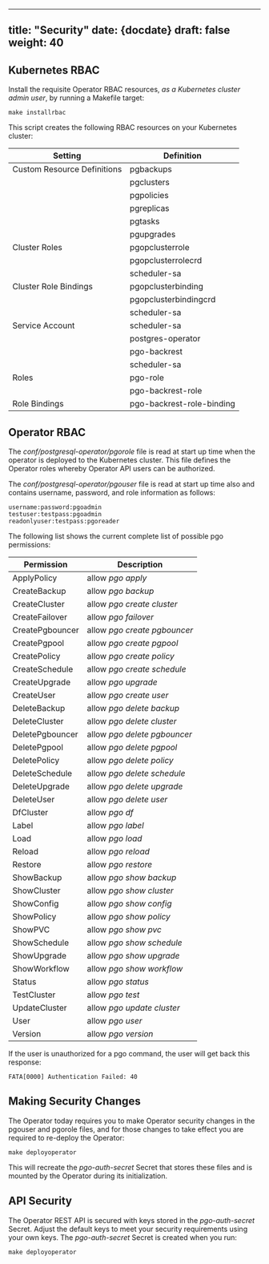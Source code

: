 
---
title: "Security"
date: {docdate}
draft: false
weight: 40
---

## Kubernetes RBAC 

Install the requisite Operator RBAC resources, *as a Kubernetes cluster admin user*,  by running a Makefile target:

    make installrbac


This script creates the following RBAC resources on your Kubernetes cluster:

| Setting |Definition  |
|---|---|
| Custom Resource Definitions | pgbackups|
|  | pgclusters|
|  | pgpolicies|
|  | pgreplicas|
|  | pgtasks|
|  | pgupgrades|
| Cluster Roles | pgopclusterrole|
|  | pgopclusterrolecrd|
|  | scheduler-sa|
| Cluster Role Bindings | pgopclusterbinding|
|  | pgopclusterbindingcrd|
|  | scheduler-sa|
| Service Account | scheduler-sa|
| | postgres-operator|
| | pgo-backrest|
| | scheduler-sa|
| Roles| pgo-role|
| | pgo-backrest-role|
|Role Bindings | pgo-backrest-role-binding|





## Operator RBAC

The *conf/postgresql-operator/pgorole* file is read at start up time when the operator is deployed to the Kubernetes cluster.  This file defines the Operator roles whereby Operator API users can be authorized.

The *conf/postgresql-operator/pgouser* file is read at start up time also and contains username, password, and role information as follows:

    username:password:pgoadmin
    testuser:testpass:pgoadmin
    readonlyuser:testpass:pgoreader

The following list shows the current complete list of possible pgo permissions:

|Permission|Description  |
|---|---|
|ApplyPolicy | allow *pgo apply*|
|CreateBackup | allow *pgo backup*|
|CreateCluster | allow *pgo create cluster*|
|CreateFailover | allow *pgo failover*|
|CreatePgbouncer | allow *pgo create pgbouncer*|
|CreatePgpool | allow *pgo create pgpool*|
|CreatePolicy | allow *pgo create policy*|
|CreateSchedule | allow *pgo create schedule*|
|CreateUpgrade | allow *pgo upgrade*|
|CreateUser | allow *pgo create user*|
|DeleteBackup | allow *pgo delete backup*|
|DeleteCluster | allow *pgo delete cluster*|
|DeletePgbouncer | allow *pgo delete pgbouncer*|
|DeletePgpool | allow *pgo delete pgpool*|
|DeletePolicy | allow *pgo delete policy*|
|DeleteSchedule | allow *pgo delete schedule*|
|DeleteUpgrade | allow *pgo delete upgrade*|
|DeleteUser | allow *pgo delete user*|
|DfCluster | allow *pgo df*|
|Label | allow *pgo label*|
|Load | allow *pgo load*|
|Reload | allow *pgo reload*|
|Restore | allow *pgo restore*|
|ShowBackup | allow *pgo show backup*|
|ShowCluster | allow *pgo show cluster*|
|ShowConfig | allow *pgo show config*|
|ShowPolicy | allow *pgo show policy*|
|ShowPVC | allow *pgo show pvc*|
|ShowSchedule | allow *pgo show schedule*|
|ShowUpgrade | allow *pgo show upgrade*|
|ShowWorkflow | allow *pgo show workflow*|
|Status | allow *pgo status*|
|TestCluster | allow *pgo test*|
|UpdateCluster | allow *pgo update cluster*|
|User | allow *pgo user*|
|Version | allow *pgo version*|


If the user is unauthorized for a pgo command, the user will
get back this response:

    FATA[0000] Authentication Failed: 40

## Making Security Changes
The Operator today requires you to make Operator security changes in the pgouser and pgorole files, and for those changes to take effect you are required to re-deploy the Operator:

    make deployoperator

This will recreate the *pgo-auth-secret* Secret that stores these files and is mounted by the Operator during its initialization.

## API Security
The Operator REST API is secured with keys stored in the *pgo-auth-secret* Secret.  Adjust the default keys to meet your security requirements using your own keys.  The *pgo-auth-secret* Secret is created when you run:

    make deployoperator

